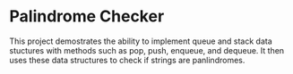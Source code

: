# Palindrome Checker

This project demostrates the ability to implement queue and stack data stuctures with methods such as pop, push, enqueue, and dequeue. It then uses these data structures to check if strings are panlindromes.
